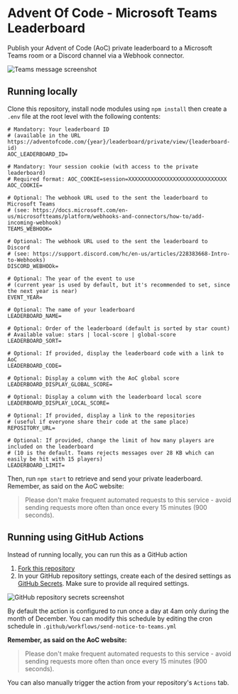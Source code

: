 # Advent Of Code - Microsoft Teams Leaderboard

Publish your Advent of Code (AoC) private leaderboard to a Microsoft Teams room or a Discord channel via a Webhook connector.

![Teams message screenshot](./doc/screenshot.jpg)


## Running locally

Clone this repository, install node modules using `npm install` then create a `.env` file at the root level with the following contents:

````
# Mandatory: Your leaderboard ID
# (available in the URL https://adventofcode.com/{year}/leaderboard/private/view/{leaderboard-id)
AOC_LEADERBOARD_ID=

# Mandatory: Your session cookie (with access to the private leaderboard)
# Required format: AOC_COOKIE=session=XXXXXXXXXXXXXXXXXXXXXXXXXXXXXXX
AOC_COOKIE=

# Optional: The webhook URL used to the sent the leaderboard to Microsoft Teams
# (see: https://docs.microsoft.com/en-us/microsoftteams/platform/webhooks-and-connectors/how-to/add-incoming-webhook)
TEAMS_WEBHOOK=

# Optional: The webhook URL used to the sent the leaderboard to Discord
# (see: https://support.discord.com/hc/en-us/articles/228383668-Intro-to-Webhooks)
DISCORD_WEBHOOk=

# Optional: The year of the event to use
# (current year is used by default, but it's recommended to set, since the next year is near)
EVENT_YEAR=

# Optional: The name of your leaderboard
LEADERBOARD_NAME=

# Optional: Order of the leaderboard (default is sorted by star count)
# Available value: stars | local-score | global-score
LEADERBOARD_SORT=

# Optional: If provided, display the leaderboard code with a link to AoC
LEADERBOARD_CODE=

# Optional: Display a column with the AoC global score
LEADERBOARD_DISPLAY_GLOBAL_SCORE=

# Optional: Display a column with the leaderboard local score
LEADERBOARD_DISPLAY_LOCAL_SCORE=

# Optional: If provided, display a link to the repositories
# (useful if everyone share their code at the same place)
REPOSITORY_URL=

# Optional: If provided, change the limit of how many players are included on the leaderboard
# (10 is the default. Teams rejects messages over 28 KB which can easily be hit with 15 players)
LEADERBOARD_LIMIT=
````

Then, run `npm start` to retrieve and send your private leaderboard. Remember, as said on the AoC website:

> Please don't make frequent automated requests to this service - avoid sending requests more often than once every 15 minutes (900 seconds).

## Running using GitHub Actions

Instead of running locally, you can run this as a GitHub action
1. [Fork this repository](https://github.com/omnisnash/advent-of-code-leaderboard-microsoft-teams/fork)
2. In your GitHub repository settings, create each of the desired settings as [GitHub Secrets](https://docs.github.com/en/actions/security-guides/encrypted-secrets#creating-encrypted-secrets-for-a-repository). Make sure to provide all required settings.

![GitHub repository secrets screenshot](./doc/screenshot-secrets.png)

By default the action is configured to run once a day at 4am only during the month of December. You can modify this schedule by editing the cron schedule in `.github/workflows/send-notice-to-teams.yml`

**Remember, as said on the AoC website:**

> Please don't make frequent automated requests to this service - avoid sending requests more often than once every 15 minutes (900 seconds).

You can also manually trigger the action from your repository's `Actions` tab.

